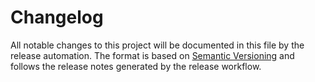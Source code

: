 # Changelog

All notable changes to this project will be documented in this file by the
release automation. The format is based on [Semantic Versioning](https://semver.org/)
and follows the release notes generated by the release workflow.
